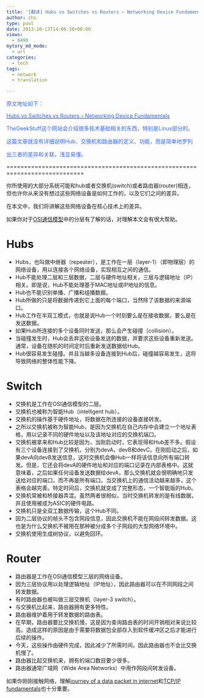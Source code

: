 ```yaml
---
title: '[翻译] Hubs vs Switches vs Routers – Networking Device Fundamentals'
author: zhs
type: post
date: 2013-10-13T14:06:10+00:00
views:
  - 8498
mytory_md_mode:
  - url
categories:
  - tech
tags:
  - network
  - translation

---
```


<span style="color: #3366ff;">原文地址如下：</span>
  
<span style="color: #3366ff;"><a href="http://www.thegeekstuff.com/2013/09/hubs-switches-routers/?utm_source=feedburner&utm_medium=feed&utm_campaign=Feed:+TheGeekStuff+(The+Geek+Stuff)" target="_blank"><span style="color: #3366ff;">Hubs vs Switches vs Routers – Networking Device Fundamentals</span></a></span>
  
<span style="color: #3366ff;">TheGeekStuff这个网站会介绍很多技术基础相关的东西，特别是Linux部分的。</span>
  
<span style="color: #3366ff;">这篇文章就没有详细说明Hub、交换机和路由器的定义、功能，而是简单地罗列</span>
  
<span style="color: #3366ff;">出三者的差异和关联，浅显易懂。</span>

============================================================================

你所使用的大部分系统可能和hub或者交换机(switch)或者路由器(router)相连，但也许你从来没有想过这些网络设备是如何工作的，以及它们之间的差异。

在本文中，我们将讲解这些网络设备在核心技术上的差异。

如果你对于[OSI通信模型][1]中的分层有了解的话，对理解本文会有很大帮助。

# Hubs

  * Hubs，也叫做中继器（repeater），是工作在一层（layer-1）（即物理层）的网络设备，用以连接各个网络设备，实现相互之间的通信。
  * Hub不能处理二层和三层数据，二层与硬件地址相关，三层与逻辑地址（IP）相关。即是说，Hub不能处理基于MAC地址或IP地址的信息。
  * Hub也不能识别单播、广播和组播数据。
  * Hub所做的只是将数据传递到它上面的每个端口，当然除了该数据的来源端口。
  * Hub工作在半双工模式，也就是说Hub一个时刻要么是在接收数据，要么是在发送数据。
  * 如果Hub所连接的多个设备同时发送，那么会产生碰撞（collision）。
  * 当碰撞发生时，Hub会丢弃这些设备发送的数据，并要求这些设备重新发送。通常，设备在随机的时间定时后重新发送数据给Hub。
  * Hub很容易发生碰撞。并且当越多设备连接到Hub后，碰撞越容易发生，这将导致网络的整体性能下降。<!--more-->

# Switch

  * 交换机是工作在OSI通信模型的二层。
  * 交换机也被称为智能Hub（intelligent hub）。
  * 交换机的操作基于硬件地址，将数据在所连接的设备直接转发。
  * 之所以交换机被称为智能Hub，是因为交换机在自己内存中会建立一个地址表格，用以记录不同的硬件地址以及该地址对应的交换机端口。
  * 交换机被拿来和Hub比较是因为，当刚启动时，它表现得和Hub差不多。假设有三个设备连接到了交换机，分别为devA，devB和devC。在刚启动之后，如果devA向devB发送信息，这时交换机会像Hub一样将该信息向所有端口转发。但是，它还会将devA的硬件地址和对应的端口记录在内部表格中。这就意味着，之后如果任何设备发送数据给devA，那么交换机就会很明确地只发送给对应的端口，而不再是所有端口。当交换机上的通信活动越来越多，这个表格会越完善。特定时间后，交换机就变成了完整形态，一个智能版的Hub。
  * 交换机常被和桥接器弄混。虽然两者很相似，当时交换机转发的是有线数据，并且使用被成为ASIC的硬件电路。
  * 交换机只是全双工数据传输，这个Hub不同。
  * 因为二层协议的帧头不包含网段信息，因此交换机不能在网段间转发数据。这也是为什么交换机不被用在那种被分成多个子网段的大型网络环境中。
  * 交换机使用生成树协议，以避免回环。

# Router

  * 路由器是工作在OSI通信模型三层的网络设备。
  * 因为三层协议用以处理逻辑地址（IP地址），因此路由器可以在不同网段之间转发数据。
  * 有时路由器也被叫做三层交换机（layer-3 switch）。
  * 与交换机比起来，路由器拥有更多特性。
  * 路由器维护着用于转发数据的路由表。
  * 在早期，路由器要比交换机慢，这是因为查询路由表的时间开销相对来说比较高。造成这样的原因是由于需要将数据包全部存入到软件缓冲区之后才能进行后续的操作。
  * 今天，这些操作由硬件完成，因此减少了所需时间。因此路由器也不会比交换机慢了。
  * 路由器比起交换机来，拥有的端口数目要少很多。
  * 路由器通常广域网（Wide Area Networks）中用作网段间转发设备。

如果你刚刚接触网络，理解j<a href="http://www.thegeekstuff.com/2012/08/journey-of-a-packet/" target="_blank">ourney of a data packet in internet</a>和<a href="http://www.thegeekstuff.com/2011/11/tcp-ip-fundamentals/" target="_blank">TCP/IP fundamentals</a>也十分重要。

&nbsp;

 [1]: http://en.wikipedia.org/wiki/OSI_model

